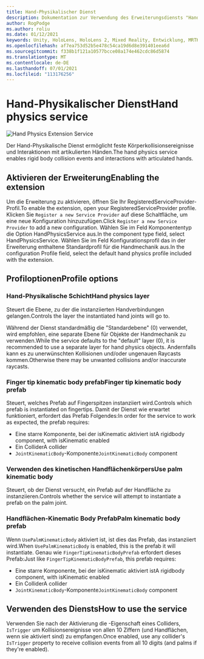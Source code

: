 ```yaml
---
title: Hand-Physikalischer Dienst
description: Dokumentation zur Verwendung des Erweiterungsdiensts "Hand physics" in MRTK
author: RogPodge
ms.author: roliu
ms.date: 01/12/2021
keywords: Unity, HoloLens, HoloLens 2, Mixed Reality, Entwicklung, MRTK,
ms.openlocfilehash: af7ea753d52b5e478c54ca19d6d8e391401eea6d
ms.sourcegitcommit: f338b1f121a10577bcce08a174e462cdc86d5874
ms.translationtype: MT
ms.contentlocale: de-DE
ms.lasthandoff: 07/01/2021
ms.locfileid: "113176256"
---
```

# <a name="hand-physics-service"></a><span data-ttu-id="7c9de-104">Hand-Physikalischer Dienst</span><span class="sxs-lookup"><span data-stu-id="7c9de-104">Hand physics service</span></span>

![Hand Physics Extension Service](../images/hand-physics/MRTK_UX_HandPhysics_Main.jpg)

<span data-ttu-id="7c9de-106">Der Hand-Physikalische Dienst ermöglicht feste Körperkollisionsereignisse und Interaktionen mit artikulierten Händen.</span><span class="sxs-lookup"><span data-stu-id="7c9de-106">The hand physics service enables rigid body collision events and interactions with articulated hands.</span></span>

## <a name="enabling-the-extension"></a><span data-ttu-id="7c9de-107">Aktivieren der Erweiterung</span><span class="sxs-lookup"><span data-stu-id="7c9de-107">Enabling the extension</span></span>

<span data-ttu-id="7c9de-108">Um die Erweiterung zu aktivieren, öffnen Sie Ihr RegisteredServiceProvider-Profil.</span><span class="sxs-lookup"><span data-stu-id="7c9de-108">To enable the extension, open your RegisteredServiceProvider profile.</span></span> <span data-ttu-id="7c9de-109">Klicken Sie `Register a new Service Provider` auf diese Schaltfläche, um eine neue Konfiguration hinzuzufügen.</span><span class="sxs-lookup"><span data-stu-id="7c9de-109">Click `Register a new Service Provider` to add a new configuration.</span></span> <span data-ttu-id="7c9de-110">Wählen Sie im Feld Komponententyp die Option HandPhysicsService aus.</span><span class="sxs-lookup"><span data-stu-id="7c9de-110">In the component type field, select HandPhysicsService.</span></span> <span data-ttu-id="7c9de-111">Wählen Sie im Feld Konfigurationsprofil das in der Erweiterung enthaltene Standardprofil für die Handmechanik aus.</span><span class="sxs-lookup"><span data-stu-id="7c9de-111">In the configuration Profile field, select the default hand physics profile included with the extension.</span></span>

## <a name="profile-options"></a><span data-ttu-id="7c9de-112">Profiloptionen</span><span class="sxs-lookup"><span data-stu-id="7c9de-112">Profile options</span></span>

### <a name="hand-physics-layer"></a><span data-ttu-id="7c9de-113">Hand-Physikalische Schicht</span><span class="sxs-lookup"><span data-stu-id="7c9de-113">Hand physics layer</span></span>

<span data-ttu-id="7c9de-114">Steuert die Ebene, zu der die instanziierten Handverbindungen gelangen.</span><span class="sxs-lookup"><span data-stu-id="7c9de-114">Controls the layer the instantiated hand joints will go to.</span></span>

<span data-ttu-id="7c9de-115">Während der Dienst standardmäßig die "Standardebene" (0) verwendet, wird empfohlen, eine separate Ebene für Objekte der Handmechanik zu verwenden.</span><span class="sxs-lookup"><span data-stu-id="7c9de-115">While the service defaults to the "default" layer (0), it is recommended to use a separate layer for hand physics objects.</span></span> <span data-ttu-id="7c9de-116">Andernfalls kann es zu unerwünschten Kollisionen und/oder ungenauen Raycasts kommen.</span><span class="sxs-lookup"><span data-stu-id="7c9de-116">Otherwise there may be unwanted collisions and/or inaccurate raycasts.</span></span>

### <a name="finger-tip-kinematic-body-prefab"></a><span data-ttu-id="7c9de-117">Finger tip kinematic body prefab</span><span class="sxs-lookup"><span data-stu-id="7c9de-117">Finger tip kinematic body prefab</span></span>

<span data-ttu-id="7c9de-118">Steuert, welches Prefab auf Fingerspitzen instanziiert wird.</span><span class="sxs-lookup"><span data-stu-id="7c9de-118">Controls which prefab is instantiated on fingertips.</span></span> <span data-ttu-id="7c9de-119">Damit der Dienst wie erwartet funktioniert, erfordert das Prefab Folgendes:</span><span class="sxs-lookup"><span data-stu-id="7c9de-119">In order for the service to work as expected, the prefab requires:</span></span>

- <span data-ttu-id="7c9de-120">Eine starre Komponente, bei der isKinematic aktiviert ist</span><span class="sxs-lookup"><span data-stu-id="7c9de-120">A rigidbody component, with isKinematic enabled</span></span>
- <span data-ttu-id="7c9de-121">Ein Collider</span><span class="sxs-lookup"><span data-stu-id="7c9de-121">A collider</span></span>
- <span data-ttu-id="7c9de-122">`JointKinematicBody`-Komponente</span><span class="sxs-lookup"><span data-stu-id="7c9de-122">`JointKinematicBody` component</span></span>

### <a name="use-palm-kinematic-body"></a><span data-ttu-id="7c9de-123">Verwenden des kinetischen Handflächenkörpers</span><span class="sxs-lookup"><span data-stu-id="7c9de-123">Use palm kinematic body</span></span>

<span data-ttu-id="7c9de-124">Steuert, ob der Dienst versucht, ein Prefab auf der Handfläche zu instanziieren.</span><span class="sxs-lookup"><span data-stu-id="7c9de-124">Controls whether the service will attempt to instantiate a prefab on the palm joint.</span></span>

### <a name="palm-kinematic-body-prefab"></a><span data-ttu-id="7c9de-125">Handflächen-Kinematic Body Prefab</span><span class="sxs-lookup"><span data-stu-id="7c9de-125">Palm kinematic body prefab</span></span>

<span data-ttu-id="7c9de-126">Wenn `UsePalmKinematicBody` aktiviert ist, ist dies das Prefab, das instanziiert wird.</span><span class="sxs-lookup"><span data-stu-id="7c9de-126">When `UsePalmKinematicBody` is enabled, this is the prefab it will instantiate.</span></span> <span data-ttu-id="7c9de-127">Genau wie `FingerTipKinematicBodyPrefab` erfordert dieses Prefab:</span><span class="sxs-lookup"><span data-stu-id="7c9de-127">Just like `FingerTipKinematicBodyPrefab`, this prefab requires:</span></span>

- <span data-ttu-id="7c9de-128">Eine starre Komponente, bei der isKinematic aktiviert ist</span><span class="sxs-lookup"><span data-stu-id="7c9de-128">A rigidbody component, with isKinematic enabled</span></span>
- <span data-ttu-id="7c9de-129">Ein Collider</span><span class="sxs-lookup"><span data-stu-id="7c9de-129">A collider</span></span>
- <span data-ttu-id="7c9de-130">`JointKinematicBody`-Komponente</span><span class="sxs-lookup"><span data-stu-id="7c9de-130">`JointKinematicBody` component</span></span>

## <a name="how-to-use-the-service"></a><span data-ttu-id="7c9de-131">Verwenden des Diensts</span><span class="sxs-lookup"><span data-stu-id="7c9de-131">How to use the service</span></span>

<span data-ttu-id="7c9de-132">Verwenden Sie nach der Aktivierung die -Eigenschaft eines Colliders, `IsTrigger` um Kollisionsereignisse von allen 10 Ziffern (und Handflächen, wenn sie aktiviert sind) zu empfangen.</span><span class="sxs-lookup"><span data-stu-id="7c9de-132">Once enabled, use any collider's `IsTrigger` property to receive collision events from all 10 digits (and palms if they're enabled).</span></span>
